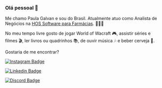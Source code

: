 ### Olá pessoal 👋

Me chamo Paula Galvan e sou do Brasil. Atualmente atuo como Analista de Negócios na [HOS Software para Farmácias](https://www.hos.com.br). 👩🏼‍💻

No meu tempo livre gosto de jogar World of Wacraft 🎮, assistir séries e filmes 🎬, ler livros ou quadrinhos 📚, de ouvir música 🎶 e beber cerveja 🍻. 

Gostaria de me encontrar?

[![Instagram Badge](https://img.shields.io/badge/Instagram-E4405F?style=for-the-badge&logo=instagram&logoColor=white&link=https://www.instagram.com/paullagalvan/)](https://www.instagram.com/paullagalvan/)

[![Linkedin Badge](https://img.shields.io/badge/LinkedIn-0077B5?style=for-the-badge&logo=linkedin&logoColor=white&link=https://www.linkedin.com/in/paula-galvan-029282163/)](https://www.linkedin.com/in/paula-galvan-029282163/)

[![Discord Badge](https://img.shields.io/badge/Discord-7289DA?style=for-the-badge&logo=discord&logoColor=white&link=https://discord.com/channels/PaulaGalvan#6886)](https://discord.com/channels/@PaulaGalvan#6886)

<!--
**PaulaGalvan/PaulaGalvan** is a ✨ _special_ ✨ repository because its `README.md` (this file) appears on your GitHub profile.

Here are some ideas to get you started:

- 🔭 I’m currently working on ...
- 🌱 I’m currently learning ...
- 👯 I’m looking to collaborate on ...
- 🤔 I’m looking for help with ...
- 💬 Ask me about ...
- 📫 How to reach me: ...
- 😄 Pronouns: ...
- ⚡ Fun fact: ...
-->
